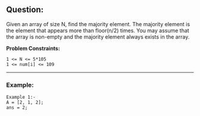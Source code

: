## Question:

Given an array of size N, find the majority element. The majority element is the element that appears more than floor(n/2) times.
You may assume that the array is non-empty and the majority element always exists in the array.

**Problem Constraints:**

```
1 <= N <= 5*105
1 <= num[i] <= 109
```

---

### Example:

```
Example 1:-
A = [2, 1, 2];
ans = 2;
```
